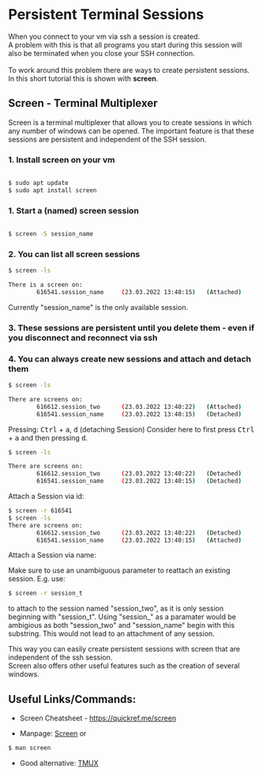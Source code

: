 # Persistent Terminal Sessions
When you connect to your vm via ssh a session is created. <br>
A problem with this is that all programs you start during this session will also be terminated when you close your SSH connection.
<br><br>To work around this problem there are ways to create persistent sessions.<br>
In this short tutorial this is shown with **screen**.

## Screen - Terminal Multiplexer
Screen is a terminal multiplexer that allows you to create sessions in which any number of windows can be opened.
The important feature is that these sessions are persistent and independent of the SSH session.

### 1. Install screen on your vm
```bash

$ sudo apt update
$ sudo apt install screen
```

### 1. Start a (named) screen session
```bash

$ screen -S session_name
```

### 2. You can list all screen sessions
```bash
$ screen -ls

There is a screen on:
        616541.session_name     (23.03.2022 13:40:15)   (Attached)


```
Currently "session_name" is the only available session.

### 3. These sessions are persistent until you delete them - even if you disconnect and reconnect via ssh
### 4. You can always create new sessions and attach and detach them
```bash
$ screen -ls

There are screens on:
        616612.session_two      (23.03.2022 13:40:22)   (Attached)
        616541.session_name     (23.03.2022 13:40:15)   (Detached)
```
Pressing: <kbd>Ctrl</kbd> + <kbd>a</kbd>,  <kbd>d</kbd> (detaching Session)
Consider here to first press <kbd>Ctrl</kbd> + <kbd>a</kbd> and then pressing <kbd>d</kbd>.

```bash
$ screen -ls

There are screens on:
        616612.session_two      (23.03.2022 13:40:22)   (Detached)
        616541.session_name     (23.03.2022 13:40:15)   (Detached)

```
Attach a Session via id:
```bash
$ screen -r 616541
$ screen -ls
There are screens on:
        616612.session_two      (23.03.2022 13:40:22)   (Detached)
        616541.session_name     (23.03.2022 13:40:15)   (Attached)

```

Attach a Session via name:

Make sure to use an unambiguous parameter to reattach an existing session.
E.g. use: 
```bash
$ screen -r session_t
```
to attach to the session named "session_two", as it is only session beginning with "session_t".
Using "session_" as a paramater would be ambigious as both "session_two" and "session_name" begin with this substring.
This would not lead to an attachment of any session.

This way you can easily create persistent sessions with screen that are independent of the ssh session.<br> Screen also offers other useful features such as the creation of several windows.

## Useful Links/Commands:

- Screen Cheatsheet - https://quickref.me/screen


- Manpage: [Screen](https://linux.die.net/man/1/screen) or
```bash 
$ man screen

```

- Good alternative: [TMUX](https://tmuxguide.readthedocs.io/en/latest/tmux/tmux.html)